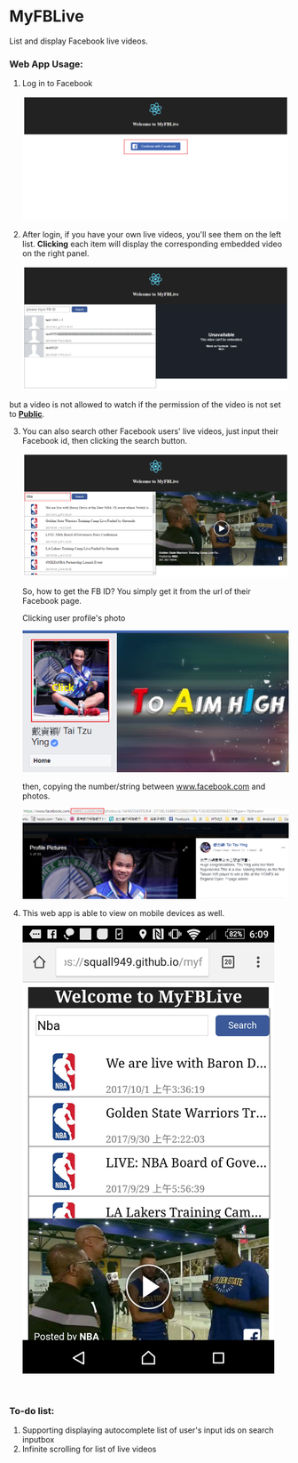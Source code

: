 # MyFBLive

List and display Facebook live videos.

### **Web App Usage:**

1. Log in to Facebook

   ![Image_1](img/Image_1.png)

2. After login, if you have your own live videos, you'll see them on the left list. **Clicking** each item will display the corresponding embedded video on the right panel.

   ![Image_2](img/Image_2.png)

but a video is not allowed to watch if the permission of the video is not set to **<u>Public</u>**.

3. You can also search other Facebook users' live videos, just input their Facebook id, then clicking the search button. 

   ![Image_3](img/Image_3.png)

   So, how to get the FB ID? You simply get it from the url of their Facebook page.

   Clicking user profile's photo

   ![Image_6](img/Image_6.png)

   then, copying the number/string between www.facebook.com and photos.

   ![Image_7](img/Image_7.png)

4. This web app is able to  view on mobile devices as well.

   ![Image_5](img/Image_5.png)

   ​

### **To-do list:**

1. Supporting displaying autocomplete list of user's input ids on search inputbox
2. Infinite scrolling for list of live videos